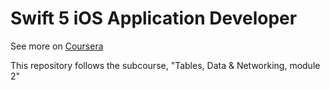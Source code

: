 # Swift 5 iOS Application Developer

See more on [Coursera](https://www.coursera.org/specializations/swift-5-ios-app-developer)

This repository follows the subcourse, "Tables, Data & Networking, module 2"
